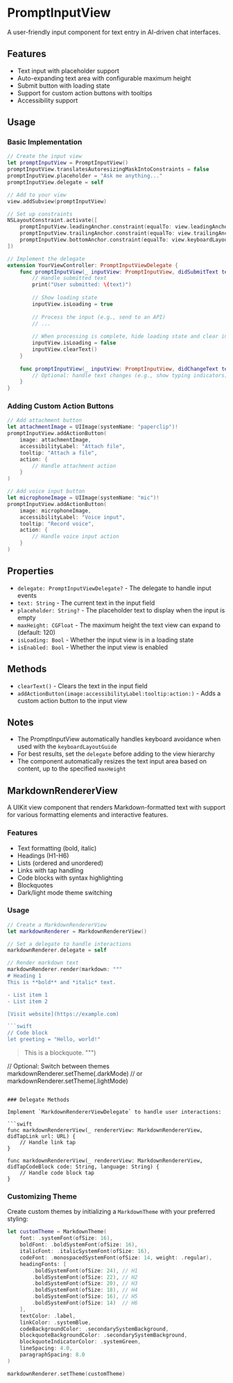 # PromptInputView

A user-friendly input component for text entry in AI-driven chat interfaces.

## Features

- Text input with placeholder support
- Auto-expanding text area with configurable maximum height
- Submit button with loading state
- Support for custom action buttons with tooltips
- Accessibility support

## Usage

### Basic Implementation

```swift
// Create the input view
let promptInputView = PromptInputView()
promptInputView.translatesAutoresizingMaskIntoConstraints = false
promptInputView.placeholder = "Ask me anything..."
promptInputView.delegate = self

// Add to your view
view.addSubview(promptInputView)

// Set up constraints
NSLayoutConstraint.activate([
    promptInputView.leadingAnchor.constraint(equalTo: view.leadingAnchor, constant: 16),
    promptInputView.trailingAnchor.constraint(equalTo: view.trailingAnchor, constant: -16),
    promptInputView.bottomAnchor.constraint(equalTo: view.keyboardLayoutGuide.topAnchor, constant: -16)
])

// Implement the delegate
extension YourViewController: PromptInputViewDelegate {
    func promptInputView(_ inputView: PromptInputView, didSubmitText text: String) {
        // Handle submitted text
        print("User submitted: \(text)")
        
        // Show loading state
        inputView.isLoading = true
        
        // Process the input (e.g., send to an API)
        // ...
        
        // When processing is complete, hide loading state and clear input
        inputView.isLoading = false
        inputView.clearText()
    }
    
    func promptInputView(_ inputView: PromptInputView, didChangeText text: String) {
        // Optional: handle text changes (e.g., show typing indicators)
    }
}
```

### Adding Custom Action Buttons

```swift
// Add attachment button
let attachmentImage = UIImage(systemName: "paperclip")!
promptInputView.addActionButton(
    image: attachmentImage,
    accessibilityLabel: "Attach file",
    tooltip: "Attach a file",
    action: {
        // Handle attachment action
    }
)

// Add voice input button
let microphoneImage = UIImage(systemName: "mic")!
promptInputView.addActionButton(
    image: microphoneImage,
    accessibilityLabel: "Voice input",
    tooltip: "Record voice",
    action: {
        // Handle voice input action
    }
)
```

## Properties

- `delegate: PromptInputViewDelegate?` - The delegate to handle input events
- `text: String` - The current text in the input field
- `placeholder: String?` - The placeholder text to display when the input is empty
- `maxHeight: CGFloat` - The maximum height the text view can expand to (default: 120)
- `isLoading: Bool` - Whether the input view is in a loading state
- `isEnabled: Bool` - Whether the input view is enabled

## Methods

- `clearText()` - Clears the text in the input field
- `addActionButton(image:accessibilityLabel:tooltip:action:)` - Adds a custom action button to the input view

## Notes

- The PromptInputView automatically handles keyboard avoidance when used with the `keyboardLayoutGuide`
- For best results, set the `delegate` before adding to the view hierarchy
- The component automatically resizes the text input area based on content, up to the specified `maxHeight`

## MarkdownRendererView

A UIKit view component that renders Markdown-formatted text with support for various formatting elements and interactive features.

### Features

- Text formatting (bold, italic)
- Headings (H1-H6)
- Lists (ordered and unordered)
- Links with tap handling
- Code blocks with syntax highlighting
- Blockquotes
- Dark/light mode theme switching

### Usage

```swift
// Create a MarkdownRendererView
let markdownRenderer = MarkdownRendererView()

// Set a delegate to handle interactions
markdownRenderer.delegate = self

// Render markdown text
markdownRenderer.render(markdown: """
# Heading 1
This is **bold** and *italic* text.

- List item 1
- List item 2

[Visit website](https://example.com)

```swift
// Code block
let greeting = "Hello, world!"
```

> This is a blockquote.
""")

// Optional: Switch between themes
markdownRenderer.setTheme(.darkMode)
// or
markdownRenderer.setTheme(.lightMode)
```

### Delegate Methods

Implement `MarkdownRendererViewDelegate` to handle user interactions:

```swift
func markdownRendererView(_ rendererView: MarkdownRendererView, didTapLink url: URL) {
    // Handle link tap
}

func markdownRendererView(_ rendererView: MarkdownRendererView, didTapCodeBlock code: String, language: String) {
    // Handle code block tap
}
```

### Customizing Theme

Create custom themes by initializing a `MarkdownTheme` with your preferred styling:

```swift
let customTheme = MarkdownTheme(
    font: .systemFont(ofSize: 16),
    boldFont: .boldSystemFont(ofSize: 16),
    italicFont: .italicSystemFont(ofSize: 16),
    codeFont: .monospacedSystemFont(ofSize: 14, weight: .regular),
    headingFonts: [
        .boldSystemFont(ofSize: 24), // H1
        .boldSystemFont(ofSize: 22), // H2
        .boldSystemFont(ofSize: 20), // H3
        .boldSystemFont(ofSize: 18), // H4
        .boldSystemFont(ofSize: 16), // H5
        .boldSystemFont(ofSize: 14)  // H6
    ],
    textColor: .label,
    linkColor: .systemBlue,
    codeBackgroundColor: .secondarySystemBackground,
    blockquoteBackgroundColor: .secondarySystemBackground,
    blockquoteIndicatorColor: .systemGreen,
    lineSpacing: 4.0,
    paragraphSpacing: 8.0
)

markdownRenderer.setTheme(customTheme)
``` 